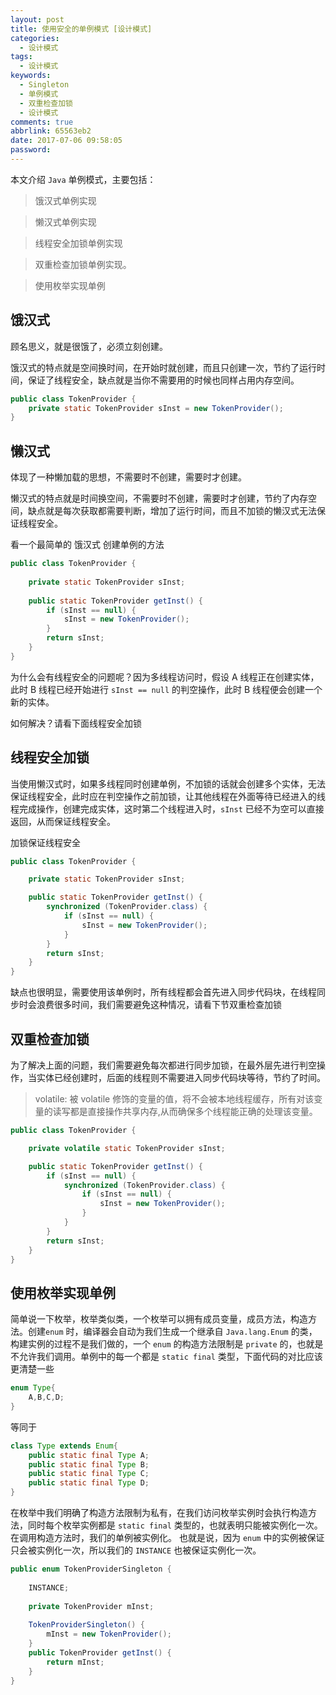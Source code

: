 ```yaml
---
layout: post
title: 使用安全的单例模式 [设计模式]
categories:
  - 设计模式
tags:
  - 设计模式
keywords:
  - Singleton
  - 单例模式
  - 双重检查加锁
  - 设计模式
comments: true
abbrlink: 65563eb2
date: 2017-07-06 09:58:05
password:
---
```


本文介绍 `Java` 单例模式，主要包括：


> 饿汉式单例实现

> 懒汉式单例实现

> 线程安全加锁单例实现

> 双重检查加锁单例实现。

> 使用枚举实现单例

<!--more-->

## 饿汉式

顾名思义，就是很饿了，必须立刻创建。

饿汉式的特点就是空间换时间，在开始时就创建，而且只创建一次，节约了运行时间，保证了线程安全，缺点就是当你不需要用的时候也同样占用内存空间。

```java
public class TokenProvider {
    private static TokenProvider sInst = new TokenProvider();
}
```

## 懒汉式

体现了一种懒加载的思想，不需要时不创建，需要时才创建。

懒汉式的特点就是时间换空间，不需要时不创建，需要时才创建，节约了内存空间，缺点就是每次获取都需要判断，增加了运行时间，而且不加锁的懒汉式无法保证线程安全。

看一个最简单的 饿汉式 创建单例的方法

```java
public class TokenProvider {
    
    private static TokenProvider sInst;
    
    public static TokenProvider getInst() {
        if (sInst == null) {
            sInst = new TokenProvider();
        }
        return sInst;
    }
}
```

为什么会有线程安全的问题呢？因为多线程访问时，假设 A 线程正在创建实体，此时 B 线程已经开始进行 `sInst == null` 的判空操作，此时 B 线程便会创建一个新的实体。

如何解决？请看下面线程安全加锁

## 线程安全加锁

当使用懒汉式时，如果多线程同时创建单例，不加锁的话就会创建多个实体，无法保证线程安全，此时应在判空操作之前加锁，让其他线程在外面等待已经进入的线程完成操作，创建完成实体，这时第二个线程进入时，`sInst` 已经不为空可以直接返回，从而保证线程安全。

加锁保证线程安全

```java
public class TokenProvider {

    private static TokenProvider sInst;

    public static TokenProvider getInst() {
        synchronized (TokenProvider.class) {
            if (sInst == null) {
                sInst = new TokenProvider();
            }
        }
        return sInst;
    }
}
```

缺点也很明显，需要使用该单例时，所有线程都会首先进入同步代码块，在线程同步时会浪费很多时间，我们需要避免这种情况，请看下节双重检查加锁

## 双重检查加锁

为了解决上面的问题，我们需要避免每次都进行同步加锁，在最外层先进行判空操作，当实体已经创建时，后面的线程则不需要进入同步代码块等待，节约了时间。

> volatile: 被 volatile 修饰的变量的值，将不会被本地线程缓存，所有对该变量的读写都是直接操作共享内存,从而确保多个线程能正确的处理该变量。


```java
public class TokenProvider {

    private volatile static TokenProvider sInst;

    public static TokenProvider getInst() {
        if (sInst == null) {
            synchronized (TokenProvider.class) {
                if (sInst == null) {
                    sInst = new TokenProvider();
                }
            }
        }
        return sInst;
    }
}
```

## 使用枚举实现单例

简单说一下枚举，枚举类似类，一个枚举可以拥有成员变量，成员方法，构造方法。创建`enum` 时，编译器会自动为我们生成一个继承自 `Java.lang.Enum` 的类，构建实例的过程不是我们做的，一个 `enum` 的构造方法限制是 `private` 的，也就是不允许我们调用。单例中的每一个都是 `static final` 类型，下面代码的对比应该更清楚一些

```java
enum Type{
    A,B,C,D;
}
```
等同于

```java
class Type extends Enum{
    public static final Type A;
    public static final Type B;
    public static final Type C;
    public static final Type D;
}
```

在枚举中我们明确了构造方法限制为私有，在我们访问枚举实例时会执行构造方法，同时每个枚举实例都是 `static final` 类型的，也就表明只能被实例化一次。在调用构造方法时，我们的单例被实例化。 
也就是说，因为 `enum` 中的实例被保证只会被实例化一次，所以我们的 `INSTANCE` 也被保证实例化一次。 


```java
public enum TokenProviderSingleton {
    
    INSTANCE;
    
    private TokenProvider mInst;
    
    TokenProviderSingleton() {
        mInst = new TokenProvider();
    }
    public TokenProvider getInst() {
        return mInst;
    }
}
```